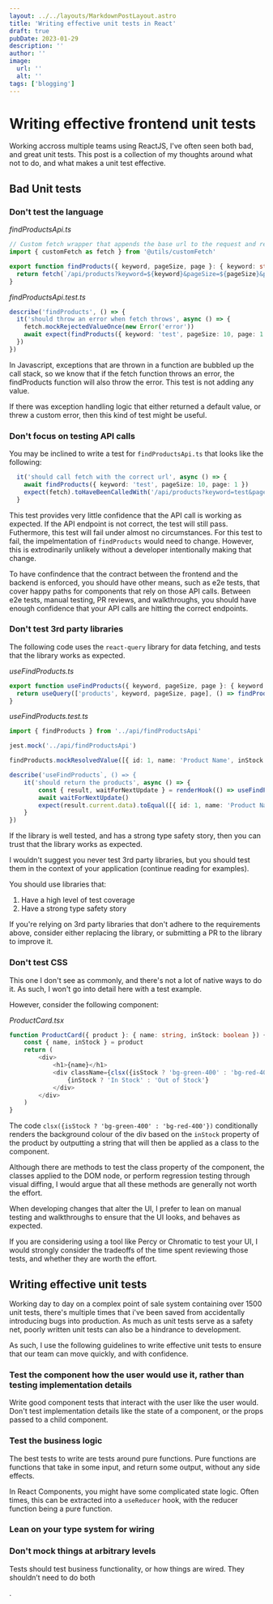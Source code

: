 ```yaml
---
layout: ../../layouts/MarkdownPostLayout.astro
title: 'Writing effective unit tests in React'
draft: true
pubDate: 2023-01-29
description: ''
author: ''
image:
  url: ''
  alt: ''
tags: ['blogging']
---
```


# Writing effective frontend unit tests

Working accross multiple teams using ReactJS, I've often seen both bad, and great unit tests.
This post is a collection of my thoughts around what not to do, and what makes a unit test effective.

## Bad Unit tests

### Don't test the language

_findProductsApi.ts_

```typescript
// Custom fetch wrapper that appends the base url to the request and resolveds the response as json
import { customFetch as fetch } from '@utils/customFetch'

export function findProducts({ keyword, pageSize, page }: { keyword: string; pageSize: number; page: number }) {
  return fetch(`/api/products?keyword=${keyword}&pageSize=${pageSize}&page=${page}`)
}
```

_findProductsApi.test.ts_

```typescript
describe('findProducts', () => {
  it('should throw an error when fetch throws', async () => {
    fetch.mockRejectedValueOnce(new Error('error'))
    await expect(findProducts({ keyword: 'test', pageSize: 10, page: 1 })).rejects.toThrow('error')
  })
})
```

In Javascript, exceptions that are thrown in a function are bubbled up the call stack, so we know that if the fetch function throws an error, the findProducts function will also throw the error. This test is not adding any value.

If there was exception handling logic that either returned a default value, or threw a custom error, then this kind of test might be useful.

### Don't focus on testing API calls

You may be inclined to write a test for `findProductsApi.ts` that looks like the following:

```typescript
  it('should call fetch with the correct url', async () => {
    await findProducts({ keyword: 'test', pageSize: 10, page: 1 })
    expect(fetch).toHaveBeenCalledWith('/api/products?keyword=test&pageSize=10&page=1')
  }
```

This test provides very little confidence that the API call is working as expected. If the API endpoint is not correct, the test will still pass.
Futhermore, this test will fail under almost no circumstances. For this test to fail, the impelmentation of `findProducts` would need to change.
However, this is extrodinarily unlikely without a developer intentionally making that change.

To have confindence that the contract between the frontend and the backend is enforced, you should have other means, such as e2e tests, that cover happy paths for components that rely on those API calls.
Between e2e tests, manual testing, PR reviews, and walkthroughs, you should have enough confidence that your API calls are hitting the correct endpoints.

### Don't test 3rd party libraries

The following code uses the `react-query` library for data fetching, and tests that the library works as expected.

_useFindProducts.ts_

```typescript
export function useFindProducts({ keyword, pageSize, page }: { keyword: string; pageSize: number; page: number }) {
  return useQuery(['products', keyword, pageSize, page], () => findProducts({ keyword, pageSize, page }))
}
```

_useFindProducts.test.ts_

```typescript
import { findProducts } from '../api/findProductsApi'

jest.mock('../api/findProductsApi')

findProducts.mockResolvedValue([{ id: 1, name: 'Product Name', inStock: true }])

describe('useFindProducts`, () => {
    it('should return the products', async () => {
        const { result, waitForNextUpdate } = renderHook(() => useFindProducts({ keyword: 'test', pageSize: 10, page: 1 }))
        await waitForNextUpdate()
        expect(result.current.data).toEqual([{ id: 1, name: 'Product Name', inStock: true }])
    }
})
```

If the library is well tested, and has a strong type safety story, then you can trust that the library works as expected.

I wouldn't suggest you never test 3rd party libraries, but you should test them in the context of your application (continue reading for examples).

You should use libraries that:

1. Have a high level of test coverage
2. Have a strong type safety story

If you're relying on 3rd party libraries that don't adhere to the requirements above, consider either replacing the library, or submitting a PR to the library to improve it.

### Don't test CSS

This one I don't see as commonly, and there's not a lot of native ways to do it. As such, I won't go into detail here with a test example.

However, consider the following component:

_ProductCard.tsx_

```typescript
function ProductCard({ product }: { name: string, inStock: boolean }) {
    const { name, inStock } = product
    return (
        <div>
            <h1>{name}</h1>
            <div className={clsx({isStock ? 'bg-green-400' : 'bg-red-400'})}>
                {inStock ? 'In Stock' : 'Out of Stock'}
            </div>
        </div>
    )
}
```

The code `clsx({isStock ? 'bg-green-400' : 'bg-red-400'})` conditionally renders the background colour of the div based on the `inStock` property of the product by outputting a string that will then be applied as a class to the component.

Although there are methods to test the class property of the component, the classes applied to the DOM node, or perform regression testing through visual diffing, I would argue that all these methods are generally not worth the effort.

When developing changes that alter the UI, I prefer to lean on manual testing and walkthroughs to ensure that the UI looks, and behaves as expected.

If you are considering using a tool like Percy or Chromatic to test your UI, I would strongly consider the tradeoffs of the time spent reviewing those tests, and whether they are worth the effort.

## Writing effective unit tests

Working day to day on a complex point of sale system containing over 1500 unit tests, there's multiple times that i've been saved from accidentally introducing bugs into production.
As much as unit tests serve as a safety net, poorly written unit tests can also be a hindrance to development.

As such, I use the following guidelines to write effective unit tests to ensure that our team can move quickly, and with confidence.

### Test the component how the user would use it, rather than testing implementation details

Write good component tests that interact with the user like the user would. Don't test implementation details like the state of a component, or the props passed to a child component.

### Test the business logic

The best tests to write are tests around pure functions. Pure functions are functions that take in some input, and return some output, without any side effects.

In React Components, you might have some complicated state logic. Often times, this can be extracted into a `useReducer` hook, with the reducer function being a pure function.

### Lean on your type system for wiring

### Don't mock things at arbitrary levels

Tests should test business functionality, or how things are wired. They shouldn’t need to do both

.
